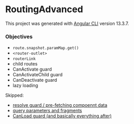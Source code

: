 # RoutingAdvanced

This project was generated with [Angular CLI](https://github.com/angular/angular-cli) version 13.3.7.

### Objectives

- `route.snapshot.paramMap.get()`
- `<router-outlet>`
- `routerLink`
- child routes
- CanActivate guard
- CanActivateChild guard
- CanDeactivate guard
- lazy loading

Skipped:
- [resolve guard / pre-fetching compoennt data](https://angular.io/guide/router-tutorial-toh#resolve-pre-fetching-component-data)
- [query parameters and fragments](https://angular.io/guide/router-tutorial-toh#query-parameters-and-fragments)
- [CanLoad guard (and basically everything after)](https://angular.io/guide/router-tutorial-toh#canload-guarding-unauthorized-loading-of-feature-modules)

<!-- 
## Development server

Run `ng serve` for a dev server. Navigate to `http://localhost:4200/`. The application will automatically reload if you change any of the source files.

## Code scaffolding

Run `ng generate component component-name` to generate a new component. You can also use `ng generate directive|pipe|service|class|guard|interface|enum|module`.

## Build

Run `ng build` to build the project. The build artifacts will be stored in the `dist/` directory.

## Running unit tests

Run `ng test` to execute the unit tests via [Karma](https://karma-runner.github.io).

## Running end-to-end tests

Run `ng e2e` to execute the end-to-end tests via a platform of your choice. To use this command, you need to first add a package that implements end-to-end testing capabilities.

## Further help

To get more help on the Angular CLI use `ng help` or go check out the [Angular CLI Overview and Command Reference](https://angular.io/cli) page. -->
